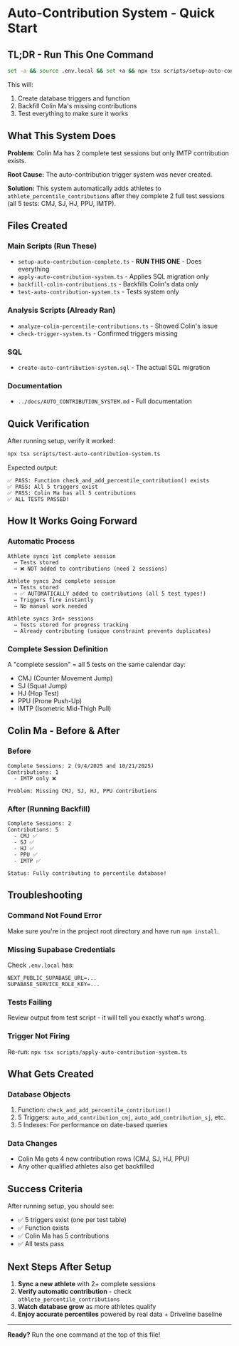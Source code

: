 # Auto-Contribution System - Quick Start

## TL;DR - Run This One Command

```bash
set -a && source .env.local && set +a && npx tsx scripts/setup-auto-contribution-complete.ts
```

This will:
1. Create database triggers and function
2. Backfill Colin Ma's missing contributions
3. Test everything to make sure it works

## What This System Does

**Problem:** Colin Ma has 2 complete test sessions but only IMTP contribution exists.

**Root Cause:** The auto-contribution trigger system was never created.

**Solution:** This system automatically adds athletes to `athlete_percentile_contributions` after they complete 2 full test sessions (all 5 tests: CMJ, SJ, HJ, PPU, IMTP).

## Files Created

### Main Scripts (Run These)
- `setup-auto-contribution-complete.ts` - **RUN THIS ONE** - Does everything
- `apply-auto-contribution-system.ts` - Applies SQL migration only
- `backfill-colin-contributions.ts` - Backfills Colin's data only
- `test-auto-contribution-system.ts` - Tests system only

### Analysis Scripts (Already Ran)
- `analyze-colin-percentile-contributions.ts` - Showed Colin's issue
- `check-trigger-system.ts` - Confirmed triggers missing

### SQL
- `create-auto-contribution-system.sql` - The actual SQL migration

### Documentation
- `../docs/AUTO_CONTRIBUTION_SYSTEM.md` - Full documentation

## Quick Verification

After running setup, verify it worked:

```bash
npx tsx scripts/test-auto-contribution-system.ts
```

Expected output:
```
✅ PASS: Function check_and_add_percentile_contribution() exists
✅ PASS: All 5 triggers exist
✅ PASS: Colin Ma has all 5 contributions
✅ ALL TESTS PASSED!
```

## How It Works Going Forward

### Automatic Process

```
Athlete syncs 1st complete session
  → Tests stored
  → ❌ NOT added to contributions (need 2 sessions)

Athlete syncs 2nd complete session
  → Tests stored
  → ✅ AUTOMATICALLY added to contributions (all 5 test types!)
  → Triggers fire instantly
  → No manual work needed

Athlete syncs 3rd+ sessions
  → Tests stored for progress tracking
  → Already contributing (unique constraint prevents duplicates)
```

### Complete Session Definition

A "complete session" = all 5 tests on the same calendar day:
- CMJ (Counter Movement Jump)
- SJ (Squat Jump)
- HJ (Hop Test)
- PPU (Prone Push-Up)
- IMTP (Isometric Mid-Thigh Pull)

## Colin Ma - Before & After

### Before
```
Complete Sessions: 2 (9/4/2025 and 10/21/2025)
Contributions: 1
  - IMTP only ❌

Problem: Missing CMJ, SJ, HJ, PPU contributions
```

### After (Running Backfill)
```
Complete Sessions: 2
Contributions: 5
  - CMJ ✅
  - SJ ✅
  - HJ ✅
  - PPU ✅
  - IMTP ✅

Status: Fully contributing to percentile database!
```

## Troubleshooting

### Command Not Found Error
Make sure you're in the project root directory and have run `npm install`.

### Missing Supabase Credentials
Check `.env.local` has:
```
NEXT_PUBLIC_SUPABASE_URL=...
SUPABASE_SERVICE_ROLE_KEY=...
```

### Tests Failing
Review output from test script - it will tell you exactly what's wrong.

### Trigger Not Firing
Re-run: `npx tsx scripts/apply-auto-contribution-system.ts`

## What Gets Created

### Database Objects
1. Function: `check_and_add_percentile_contribution()`
2. 5 Triggers: `auto_add_contribution_cmj`, `auto_add_contribution_sj`, etc.
3. 5 Indexes: For performance on date-based queries

### Data Changes
- Colin Ma gets 4 new contribution rows (CMJ, SJ, HJ, PPU)
- Any other qualified athletes also get backfilled

## Success Criteria

After running setup, you should see:
- ✅ 5 triggers exist (one per test table)
- ✅ Function exists
- ✅ Colin Ma has 5 contributions
- ✅ All tests pass

## Next Steps After Setup

1. **Sync a new athlete** with 2+ complete sessions
2. **Verify automatic contribution** - check `athlete_percentile_contributions`
3. **Watch database grow** as more athletes qualify
4. **Enjoy accurate percentiles** powered by real data + Driveline baseline

---

**Ready?** Run the one command at the top of this file!
